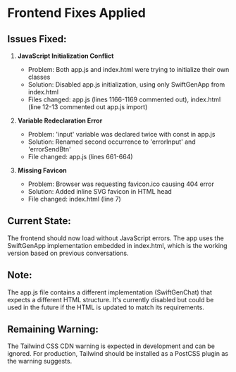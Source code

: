 # Frontend Fixes Applied

## Issues Fixed:

1. **JavaScript Initialization Conflict**
   - Problem: Both app.js and index.html were trying to initialize their own classes
   - Solution: Disabled app.js initialization, using only SwiftGenApp from index.html
   - Files changed: app.js (lines 1166-1169 commented out), index.html (line 12-13 commented out app.js import)

2. **Variable Redeclaration Error**
   - Problem: 'input' variable was declared twice with const in app.js
   - Solution: Renamed second occurrence to 'errorInput' and 'errorSendBtn'
   - File changed: app.js (lines 661-664)

3. **Missing Favicon**
   - Problem: Browser was requesting favicon.ico causing 404 error
   - Solution: Added inline SVG favicon in HTML head
   - File changed: index.html (line 7)

## Current State:

The frontend should now load without JavaScript errors. The app uses the SwiftGenApp implementation embedded in index.html, which is the working version based on previous conversations.

## Note:

The app.js file contains a different implementation (SwiftGenChat) that expects a different HTML structure. It's currently disabled but could be used in the future if the HTML is updated to match its requirements.

## Remaining Warning:

The Tailwind CSS CDN warning is expected in development and can be ignored. For production, Tailwind should be installed as a PostCSS plugin as the warning suggests.